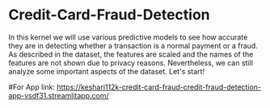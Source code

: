 # Credit-Card-Fraud-Detection
In this kernel we will use various predictive models to see how accurate they are in detecting whether a transaction is a normal payment or a fraud. As described in the dataset, the features are scaled and the names of the features are not shown due to privacy reasons. Nevertheless, we can still analyze some important aspects of the dataset. Let's start!



#For App
link: https://keshari112k-credit-card-fraud-credit-fraud-detection-app-vsdf31.streamlitapp.com/
